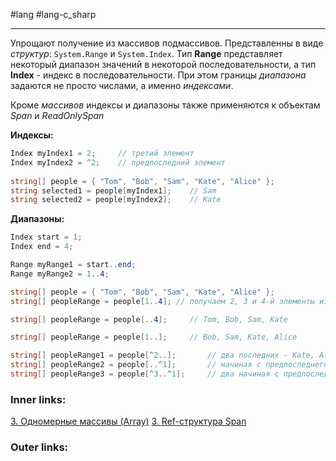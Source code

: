 #lang #lang-c_sharp 

---
Упрощают получение из массивов подмассивов. 
Представленны в виде *структур*: `System.Range` и `System.Index`. 
Тип **Range** представляет некоторый диапазон значений в некоторой последовательности, а тип **Index** - индекс в последовательности.
При этом границы *диапазона* задаются не просто числами, а именно *индексами*.

Кроме *массивов* индексы и диапазоны также применяются к объектам *Span* и *ReadOnlySpan*

**Индексы:**

```csharp
Index myIndex1 = 2;     // третий элемент
Index myIndex2 = ^2;    // предпоследний элемент
 
string[] people = { "Tom", "Bob", "Sam", "Kate", "Alice" };
string selected1 = people[myIndex1];    // Sam
string selected2 = people[myIndex2];    // Kate
```

**Диапазоны:**

```csharp
Index start = 1;
Index end = 4;

Range myRange1 = start..end;
Range myRange2 = 1..4;

string[] people = { "Tom", "Bob", "Sam", "Kate", "Alice" };
string[] peopleRange = people[1..4]; // получаем 2, 3 и 4-й элементы из массива (Bob, Sam, Kate)

string[] peopleRange = people[..4];     // Tom, Bob, Sam, Kate

string[] peopleRange = people[1..];     // Bob, Sam, Kate, Alice

string[] peopleRange1 = people[^2..];       // два последних - Kate, Alicee
string[] peopleRange2 = people[..^1];       // начиная с предпоследнего - Tom, Bob, Sam, Kate
string[] peopleRange3 = people[^3..^1];     // два начиная с предпоследнего - Sam, Kate
```

### Inner links:
[3. Одномерные массивы (Array)](1.%20Lang/C-sharp/0.%20Введение/3.%20Коллекции/3.%20Одномерные%20массивы%20(Array).md)
[3. Ref-структура Span](1.%20Lang/C-sharp/0.%20Введение/3.%20Коллекции/3.%20Ref-структура%20Span.md)

### Outer links:


